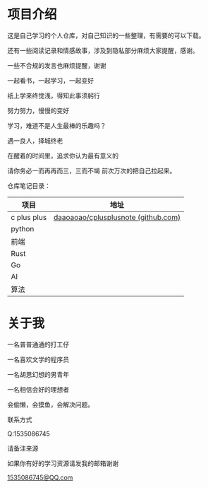 # 项目介绍

这是自己学习的个人仓库，对自己知识的一些整理，有需要的可以下载。

还有一些阅读记录和情感故事，涉及到隐私部分麻烦大家提醒，感谢。

一些不合规的发言也麻烦提醒，谢谢



一起看书，一起学习，一起变好

纸上学来终觉浅，得知此事须躬行

努力努力，慢慢的变好

学习，难道不是人生最棒的乐趣吗？



遇一良人，择城终老



在醒着的时间里，追求你认为最有意义的



请你务必一而再再而三，三而不竭 前次万次的把自己拉起来。



仓库笔记目录：

| 项目        | 地址                                                         |
| ----------- | ------------------------------------------------------------ |
| c plus plus | [daaoaoao/cplusplusnote (github.com)](https://github.com/daaoaoao/cplusplusnote) |
| python      |                                                              |
| 前端        |                                                              |
| Rust        |                                                              |
| Go          |                                                              |
| AI          |                                                              |
| 算法        |                                                              |









# 关于我

一名普普通通的打工仔

一名喜欢文学的程序员

一名胡思幻想的男青年

一名相信会好的理想者

会偷懒，会摸鱼，会解决问题。





联系方式

Q:1535086745

请备注来源



如果你有好的学习资源请发我的邮箱谢谢

1535086745@QQ.com





